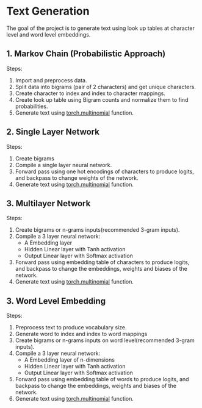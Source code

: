 # Text Generation

The goal of the project is to generate text using look up tables at character level and word level embeddings.

## 1. Markov Chain (Probabilistic Approach)

Steps:
1. Import and preprocess data.
2. Split data into bigrams (pair of 2 characters) and get unique characters.
3. Create character to index and index to character mappings.
4. Create look up table using Bigram counts and normalize them to find probabilities.
5. Generate text using [torch.multinomial](https://pytorch.org/docs/stable/generated/torch.multinomial.html) function.

## 2. Single Layer Network

Steps:
1. Create bigrams
2. Compile a single layer neural network.
3. Forward pass using one hot encodings of characters to produce logits, and backpass to change weights of the network.
4. Generate text using [torch.multinomial](https://pytorch.org/docs/stable/generated/torch.multinomial.html) function.

## 3. Multilayer Network

Steps:
1. Create bigrams or n-grams inputs(recommended 3-gram inputs).
2. Compile a 3 layer neural network:
    * A Embedding layer  
    * Hidden Linear layer with Tanh activation
    * Output Linear layer with Softmax activation
3. Forward pass using embedding table of characters to produce logits, and backpass to change the embeddings, weights and biases of the network.
4. Generate text using [torch.multinomial](https://pytorch.org/docs/stable/generated/torch.multinomial.html) function.


## 3. Word Level Embedding

Steps:
1. Preprocess text to produce vocabulary size.
2. Generate word to index and index to word mappings
3. Create bigrams or n-grams inputs on word level(recommended 3-gram inputs).
4. Compile a 3 layer neural network:
    * A Embedding layer of n-dimensions  
    * Hidden Linear layer with Tanh activation
    * Output Linear layer with Softmax activation
5. Forward pass using embedding table of words to produce logits, and backpass to change the embeddings, weights and biases of the network.
6. Generate text using [torch.multinomial](https://pytorch.org/docs/stable/generated/torch.multinomial.html) function.